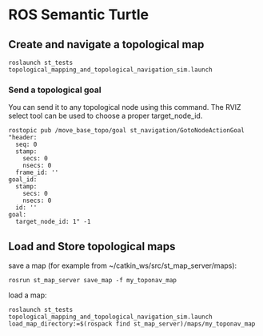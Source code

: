 ROS Semantic Turtle
===================

Create and navigate a topological map
-------------------------------------
`roslaunch st_tests topological_mapping_and_topological_navigation_sim.launch`

### Send a topological goal

You can send it to any topological node using this command. The RVIZ select tool can be used to choose a proper target_node_id. 

```
rostopic pub /move_base_topo/goal st_navigation/GotoNodeActionGoal "header:
  seq: 0
  stamp:
    secs: 0
    nsecs: 0
  frame_id: ''
goal_id:
  stamp:
    secs: 0
    nsecs: 0
  id: ''
goal:
  target_node_id: 1" -1
```


Load and Store topological maps
-------------------------------


save a map (for example from ~/catkin_ws/src/st_map_server/maps):

`rosrun st_map_server save_map -f my_toponav_map`

load a map:

`roslaunch st_tests topological_mapping_and_topological_navigation_sim.launch load_map_directory:=$(rospack find st_map_server)/maps/my_toponav_map`